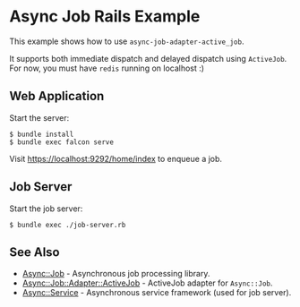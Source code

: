 # Async Job Rails Example

This example shows how to use `async-job-adapter-active_job`.

It supports both immediate dispatch and delayed dispatch using `ActiveJob`. For now, you must have `redis` running on localhost :)

## Web Application

Start the server:

```shell
$ bundle install
$ bundle exec falcon serve
```

Visit [https://localhost:9292/home/index](https://localhost:9292/home/index) to enqueue a job.

## Job Server

Start the job server:

```shell
$ bundle exec ./job-server.rb
```

## See Also

- [Async::Job](https://github.com/socketry/async-job) - Asynchronous job processing library.
- [Async::Job::Adapter::ActiveJob](https://github.com/socketry/async-job-adapter-active_job) - ActiveJob adapter for `Async::Job`.
- [Async::Service](https://github.com/socketry/async-service) - Asynchronous service framework (used for job server).

